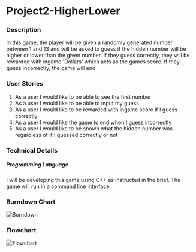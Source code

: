 # Project2-HigherLower

### Description
In this game, the player will be given a randomly generated number between 1 and 13 and will be asked to guess if the hidden number will be higher or lower than the given number. If they guess correctly, they will be rewarded with ingame 'Dollars' which acts as the games score. If they guess incorrectly, the game will end

### User Stories
1. As a user I would like to be able to see the first number
2. As a user I would like to be able to input my guess
3. As a user I would like to be rewarded with ingame score if I guess correctly
4. As a user I would like the game to end when I guess incorrectly
5. As a user I would like to be shown what the hidden number was regardless of if I guessed correctly or not

### Technical Details

##### Programming Language
I will be developing this game using C++ as instructed in the brief. The game will run in a command line interface

### Burndown Chart

![Burndown](https://i.imgur.com/269ZZ3C.png)

### Flowchart

![Flowchart](https://i.imgur.com/jSUyNRt.png)
